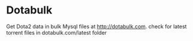 #  Dotabulk
Get Dota2 data in bulk Mysql files at http://dotabulk.com.
check for latest torrent files in dotabulk.com/latest folder
